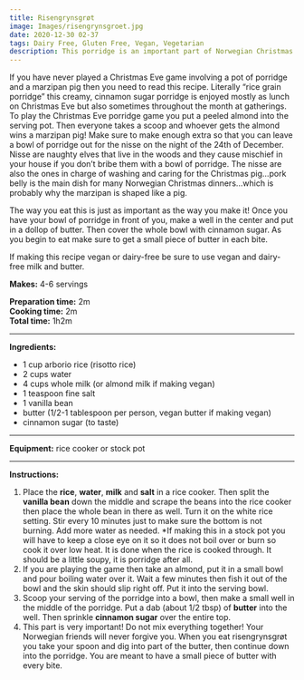 ```yaml
---
title: Risengrynsgrøt
image: Images/risengrynsgroet.jpg
date: 2020-12-30 02-37
tags: Dairy Free, Gluten Free, Vegan, Vegetarian
description: This porridge is an important part of Norwegian Christmas culture.
---
```

If you have never played a Christmas Eve game involving a pot of porridge and a marzipan pig then you need to read this recipe. Literally “rice grain porridge” this creamy, cinnamon sugar porridge is enjoyed mostly as lunch on Christmas Eve but also sometimes throughout the month at gatherings. To play the Christmas Eve porridge game you put a peeled almond into the serving pot. Then everyone takes a scoop and whoever gets the almond wins a marzipan pig! Make sure to make enough extra so that you can leave a bowl of porridge out for the nisse on the night of the 24th of December. Nisse are naughty elves that live in the woods and they cause mischief in your house if you don’t bribe them with a bowl of porridge. The nisse are also the ones in charge of washing and caring for the Christmas pig…pork belly is the main dish for many Norwegian Christmas dinners…which is probably why the marzipan is shaped like a pig.

The way you eat this is just as important as the way you make it! Once you have your bowl of porridge in front of you, make a well in the center and put in a dollop of butter. Then cover the whole bowl with cinnamon sugar. As you begin to eat make sure to get a small piece of butter in each bite. 

If making this recipe vegan or dairy-free be sure to use vegan and dairy-free milk and butter.


**Makes:** 4-6 servings

**Preparation time:** 2m  
**Cooking time:** 2m  
**Total time:** 1h2m

---

**Ingredients:**

- 1 cup arborio rice (risotto rice)
- 2 cups water
- 4 cups whole milk (or almond milk if making vegan)
- 1 teaspoon fine salt
- 1 vanilla bean
-  butter (1/2-1 tablespoon per person, vegan butter if making vegan)
-  cinnamon sugar (to taste)


---

**Equipment:** rice cooker or stock pot

---

**Instructions:**

1. Place the **rice**, **water**, **milk** and **salt** in a rice cooker. Then split the **vanilla bean** down the middle and scrape the beans into the rice cooker then place the whole bean in there as well. Turn it on the white rice setting. Stir every 10 minutes just to make sure the bottom is not burning. Add more water as needed. *If making this in a stock pot you will have to keep a close eye on it so it does not boil over or burn so cook it over low heat. It is done when the rice is cooked through. It should be a little soupy, it is porridge after all. 
1. If you are playing the game then take an almond, put it in a small bowl and pour boiling water over it. Wait a few minutes then fish it out of the bowl and the skin should slip right off. Put it into the serving bowl.
1. Scoop your serving of the porridge into a bowl, then make a small well in the middle of the porridge. Put a dab (about 1/2 tbsp) of **butter** into the well. Then sprinkle **cinnamon sugar** over the entire top. 
1. This part is very important! Do not mix everything together! Your Norwegian friends will never forgive you. When you eat risengrynsgrøt you take your spoon and dig into part of the butter, then continue down into the porridge. You are meant to have a small piece of butter with every bite. 

